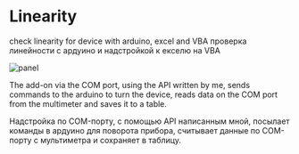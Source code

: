 # Linearity
 check linearity for device with arduino, excel and VBA
 проверка линейности с ардуино и надстройкой к екселю на VBA

![panel](https://user-images.githubusercontent.com/46117076/178132222-e57c6ccb-f54d-4885-b432-43ba9ecceebb.png)

The add-on via the COM port, using the API written by me, sends commands to the arduino to turn the device,
reads data on the COM port from the multimeter and saves it to a table.

Надстройка по COM-порту, с помощью API написанным мной, посылает команды в ардуино для поворота прибора, 
считывает данные по COM-порту с мультиметра и сохраняет в таблицу.
